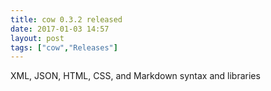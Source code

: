 ```yaml
---
title: cow 0.3.2 released
date: 2017-01-03 14:57
layout: post
tags: ["cow","Releases"]
---
```


XML, JSON, HTML, CSS, and Markdown syntax and libraries


